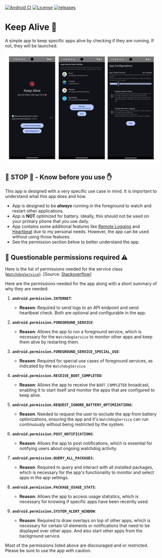 [![Android CI](https://github.com/hossain-khan/android-keep-alive/actions/workflows/android.yml/badge.svg)](https://github.com/hossain-khan/android-keep-alive/actions/workflows/android.yml) [![License](https://badgen.net/github/license/hossain-khan/android-keep-alive)](https://github.com/hossain-khan/android-keep-alive/blob/main/LICENSE) [![releases](https://badgen.net/github/release/hossain-khan/android-keep-alive)](https://github.com/hossain-khan/android-keep-alive/releases)

# Keep Alive 💓
A simple app to keep specific apps alive by checking if they are running. If not, they will be launched.

![Keep Alive App](assets/screenshots/app-demo-screenshots.png)


## 🛑 **STOP** 🛑 - Know before you use ✋
This app is designed with a very specific use case in mind. It is important to understand what this app does and how.

* App is designed to be **_always_** running in the foreground to watch and restart other applications.
* App is **NOT** optimized for battery. Ideally, this should not be used on your primary phone that you use daily.
* App contains some additional features like [Remote Logging](REMOTE-MONITORING.md) and [Heartbeat](REMOTE-HEARTBEAT.md) due to my personal needs. However, the app can be used without using those features.
* See the permission section below to better understand the app.


## 🔐 Questionable permissions required ⚠️

Here is the list of permissions needed for the service class ([`WatchdogService`](https://github.com/hossain-khan/android-keep-alive/blob/main/app/src/main/java/dev/hossain/keepalive/service/WatchdogService.kt)). [Source: [Stackoverflow](https://android.stackexchange.com/a/258241/5002)]

Here are the permissions needed for the app along with a short summary of why they are needed:

1. **`android.permission.INTERNET`**:
   - **Reason**: Required to send logs to an API endpoint and send heartbeat check. Both are optional and configurable in the app.

2. **`android.permission.FOREGROUND_SERVICE`**:
   - **Reason**: Allows the app to run a foreground service, which is necessary for the `WatchdogService` to monitor other apps and keep them alive by restarting them.

3. **`android.permission.FOREGROUND_SERVICE_SPECIAL_USE`**:
   - **Reason**: Required for special use cases of foreground services, as indicated by the `WatchdogService`.

4. **`android.permission.RECEIVE_BOOT_COMPLETED`**:
   - **Reason**: Allows the app to receive the `BOOT_COMPLETED` broadcast, enabling it to start itself and monitor the apps that are configured to keep alive.

5. **`android.permission.REQUEST_IGNORE_BATTERY_OPTIMIZATIONS`**:
   - **Reason**: Needed to request the user to exclude the app from battery optimizations, ensuring the app and it's `WatchdogService` can run continuously without being restricted by the system.

6. **`android.permission.POST_NOTIFICATIONS`**:
   - **Reason**: Allows the app to post notifications, which is essential for notifying users about ongoing watchdog activity.

7. **`android.permission.QUERY_ALL_PACKAGES`**:
   - **Reason**: Required to query and interact with all installed packages, which is necessary for the app's functionality to monitor and select apps in the app settings.

8. **`android.permission.PACKAGE_USAGE_STATS`**:
   - **Reason**: Allows the app to access usage statistics, which is necessary for knowing if specific apps have been recently used.

9. **`android.permission.SYSTEM_ALERT_WINDOW`**:
   - **Reason**: Required to draw overlays on top of other apps, which is necessary for certain UI elements or notifications that need to be displayed over other apps. And also start other apps from the background service.

Most of the permissions listed above are discouraged and or restricted. Please be sure to use the app with caution.
